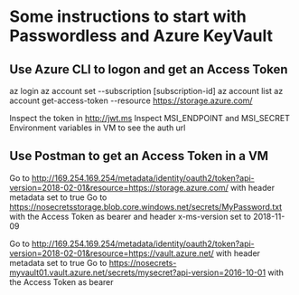 # Some instructions to start with Passwordless and Azure KeyVault

## Use Azure CLI to logon and get an Access Token
az login
az account set --subscription [subscription-id]
az account list
az account get-access-token --resource https://storage.azure.com/

Inspect the token in http://jwt.ms
Inspect MSI_ENDPOINT and MSI_SECRET Environment variables in VM to see the auth url

## Use Postman to get an Access Token in a VM
Go to http://169.254.169.254/metadata/identity/oauth2/token?api-version=2018-02-01&resource=https://storage.azure.com/ with header metadata set to true
Go to https://nosecretsstorage.blob.core.windows.net/secrets/MyPassword.txt with the Access Token as bearer and header x-ms-version set to 2018-11-09

Go to http://169.254.169.254/metadata/identity/oauth2/token?api-version=2018-02-01&resource=https://vault.azure.net/ with header metadata set to true
Go to https://nosecrets-myvault01.vault.azure.net/secrets/mysecret?api-version=2016-10-01 with the Access Token as bearer 

